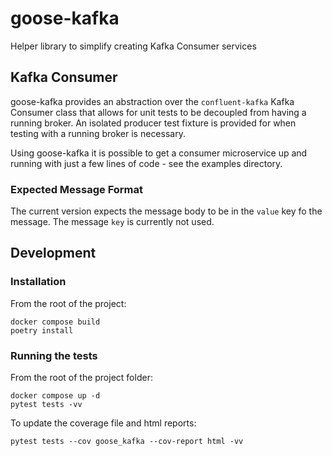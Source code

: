 # goose-kafka

Helper library to simplify creating Kafka Consumer services

## Kafka Consumer

goose-kafka provides an abstraction over the `confluent-kafka` Kafka Consumer class that
allows for unit tests to be decoupled from having a running broker. An isolated producer
test fixture is provided for when testing with a running broker is necessary.

Using goose-kafka it is possible to get a consumer microservice up and running with just
a few lines of code - see the examples directory.

### Expected Message Format

The current version expects the message body to be in the `value` key fo the message.
The message `key` is currently not used.

## Development

### Installation

From the root of the project:

```
docker compose build
poetry install
```

### Running the tests

From the root of the project folder:

```
docker compose up -d
pytest tests -vv
```

To update the coverage file and html reports:

```
pytest tests --cov goose_kafka --cov-report html -vv
```
